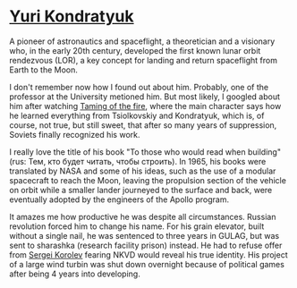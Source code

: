 # [Yuri Kondratyuk](https://en.wikipedia.org/wiki/Yuri_Kondratyuk)

A pioneer of astronautics and spaceflight, a theoretician and a visionary who,
in the early 20th century, developed the first known lunar orbit rendezvous 
(LOR), a key concept for landing and return spaceflight from Earth to the Moon.

I don't remember now how I found out about him. Probably, one of the professor
at the University metioned him. But most likely, I googled about him after
watching [Taming of the fire], where the main character says how he learned
everything from Tsiolkovskiy and Kondratyuk, which is, of course, not true,
but still sweet, that after so many years of suppression, Soviets finally
recognized his work.

I really love the title of his book "To those who would read when building"
(rus: Тем, кто будет читать, чтобы строить). In 1965, his books were translated 
by NASA and some of his ideas, such as the use of a modular spacecraft to reach
the Moon, leaving the propulsion section of the vehicle on orbit while a smaller
lander journeyed to the surface and back, were eventually adopted by the 
engineers of the Apollo program.

It amazes me how productive he was despite all circumstances. Russian revolution
forced him to change his name. For his grain elevator, built without a single 
nail, he was sentenced to three years in GULAG, but was sent to sharashka 
(research facility prison) instead. He had to refuse offer from [Sergei Korolev]
fearing NKVD would reveal his true identity. His project of a large wind turbin
was shut down overnight because of political games after being 4 years into 
developing.

[Taming of the fire]: https://letterboxd.com/film/taming-of-the-fire/
[Sergei Korolev]: https://en.wikipedia.org/wiki/Sergei_Korolev
